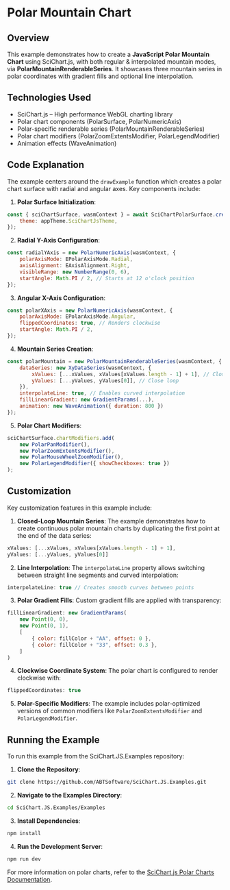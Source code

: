 # Polar Mountain Chart

## Overview

This example demonstrates how to create a **JavaScript Polar Mountain Chart** using SciChart.js, with both regular & interpolated mountain modes, via **PolarMountainRenderableSeries**. It showcases three mountain series in polar coordinates with gradient fills and optional line interpolation.

## Technologies Used

- SciChart.js – High performance WebGL charting library
- Polar chart components (PolarSurface, PolarNumericAxis)
- Polar-specific renderable series (PolarMountainRenderableSeries)
- Polar chart modifiers (PolarZoomExtentsModifier, PolarLegendModifier)
- Animation effects (WaveAnimation)

## Code Explanation

The example centers around the `drawExample` function which creates a polar chart surface with radial and angular axes. Key components include:

1. **Polar Surface Initialization**: 
```javascript
const { sciChartSurface, wasmContext } = await SciChartPolarSurface.create(rootElement, {
    theme: appTheme.SciChartJsTheme,
});
```

2. **Radial Y-Axis Configuration**:
```javascript
const radialYAxis = new PolarNumericAxis(wasmContext, {
    polarAxisMode: EPolarAxisMode.Radial,
    axisAlignment: EAxisAlignment.Right,
    visibleRange: new NumberRange(0, 6),
    startAngle: Math.PI / 2, // Starts at 12 o'clock position
});
```

3. **Angular X-Axis Configuration**:
```javascript
const polarXAxis = new PolarNumericAxis(wasmContext, {
    polarAxisMode: EPolarAxisMode.Angular,
    flippedCoordinates: true, // Renders clockwise
    startAngle: Math.PI / 2,
});
```

4. **Mountain Series Creation**:
```javascript
const polarMountain = new PolarMountainRenderableSeries(wasmContext, {
    dataSeries: new XyDataSeries(wasmContext, {
        xValues: [...xValues, xValues[xValues.length - 1] + 1], // Close loop
        yValues: [...yValues, yValues[0]], // Close loop
    }),
    interpolateLine: true, // Enables curved interpolation
    fillLinearGradient: new GradientParams(...),
    animation: new WaveAnimation({ duration: 800 })
});
```

5. **Polar Chart Modifiers**:
```javascript
sciChartSurface.chartModifiers.add(
    new PolarPanModifier(),
    new PolarZoomExtentsModifier(),
    new PolarMouseWheelZoomModifier(),
    new PolarLegendModifier({ showCheckboxes: true })
);
```

## Customization

Key customization features in this example include:

1. **Closed-Loop Mountain Series**: The example demonstrates how to create continuous polar mountain charts by duplicating the first point at the end of the data series:
```javascript
xValues: [...xValues, xValues[xValues.length - 1] + 1],
yValues: [...yValues, yValues[0]]
```

2. **Line Interpolation**: The `interpolateLine` property allows switching between straight line segments and curved interpolation:
```javascript
interpolateLine: true // Creates smooth curves between points
```

3. **Polar Gradient Fills**: Custom gradient fills are applied with transparency:
```javascript
fillLinearGradient: new GradientParams(
    new Point(0, 0), 
    new Point(0, 1), 
    [
        { color: fillColor + "AA", offset: 0 },
        { color: fillColor + "33", offset: 0.3 },
    ]
)
```

4. **Clockwise Coordinate System**: The polar chart is configured to render clockwise with:
```javascript
flippedCoordinates: true
```

5. **Polar-Specific Modifiers**: The example includes polar-optimized versions of common modifiers like `PolarZoomExtentsModifier` and `PolarLegendModifier`.

## Running the Example

To run this example from the SciChart.JS.Examples repository:

1. **Clone the Repository**:
```bash
git clone https://github.com/ABTSoftware/SciChart.JS.Examples.git
```

2. **Navigate to the Examples Directory**:
```bash
cd SciChart.JS.Examples/Examples
```

3. **Install Dependencies**:
```bash
npm install
```

4. **Run the Development Server**:
```bash
npm run dev
```

For more information on polar charts, refer to the [SciChart.js Polar Charts Documentation](https://www.scichart.com/documentation/js/v4/2d-charts/polar-charts.html).
